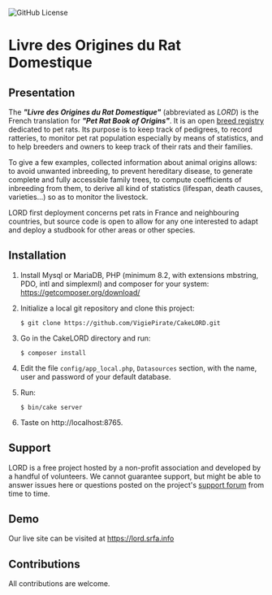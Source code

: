 ![GitHub License](https://img.shields.io/github/license/:user/:repo)

# Livre des Origines du Rat Domestique

## Presentation

The ***"Livre des Origines du Rat Domestique"*** (abbreviated as *LORD*) is the French translation for ***"Pet Rat Book of Origins"***. It is an open [breed registry](https://en.wikipedia.org/wiki/Breed_registry) dedicated to pet rats. Its purpose is to keep track of pedigrees, to record ratteries, to monitor pet rat population especially by means of statistics, and to help breeders and owners to keep track of their rats and their families.

To give a few examples, collected information about animal origins allows: to avoid unwanted inbreeding, to prevent hereditary disease, to generate complete and fully accessible family trees, to compute coefficients of inbreeding from them, to derive all kind of statistics (lifespan, death causes, varieties...) so as to monitor the livestock.

LORD first deployment concerns pet rats in France and neighbouring countries, but source code is open to allow for any one interested to adapt and deploy a studbook for other areas or other species.

## Installation

1. Install Mysql or MariaDB, PHP (minimum 8.2, with extensions mbstring, PDO, intl and simplexml) and composer for your system: https://getcomposer.org/download/

2. Initialize a local git repository and clone this project:

       $ git clone https://github.com/VigiePirate/CakeLORD.git

3. Go in the CakeLORD directory and run:

       $ composer install

4. Edit the file `config/app_local.php`, `Datasources` section, with the name, user and password of your default database.

5. Run:

       $ bin/cake server

6. Taste on http://localhost:8765.

## Support

LORD is a free project hosted by a non-profit association and developed by a handful of volunteers. We cannot guarantee support, but might be able to answer issues here or questions posted on the project's [support forum](https://www.srfa.info/forums/forum/229-lord/) from time to time.

## Demo

Our live site can be visited at https://lord.srfa.info

## Contributions

All contributions are welcome.
